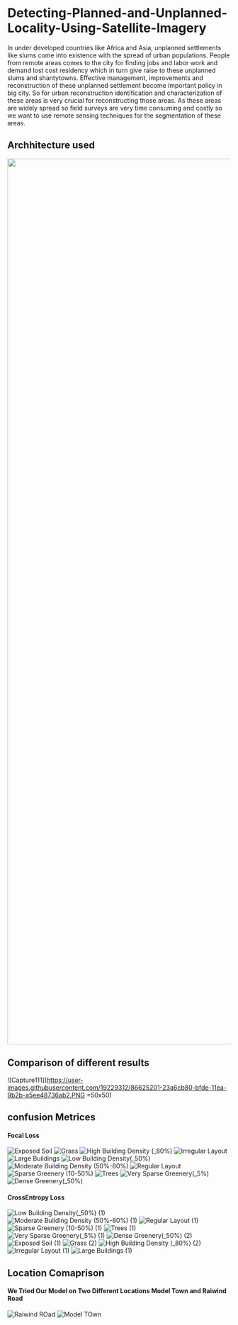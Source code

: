 # Detecting-Planned-and-Unplanned-Locality-Using-Satellite-Imagery
In under developed countries like Africa and Asia, unplanned settlements like slums come into existence with the spread of urban populations. People from remote areas comes to the city for finding jobs and labor work and demand lost cost residency which in turn give raise to these unplanned slums and shantytowns.
 Effective management, improvements and reconstruction of these unplanned settlement become important policy in big city. So for urban reconstruction identification and characterization of these areas is very crucial for reconstructing those areas. As these areas are widely spread so field surveys are very time consuming and costly so we want to use remote sensing techniques for the segmentation of these areas. 

## Archhitecture used

<img src="https://user-images.githubusercontent.com/19229312/87012767-1ad31700-c1e3-11ea-8825-3277b44bb54a.png" width="2000" />

## Comparison of different results

![Capture111](https://user-images.githubusercontent.com/19229312/86625201-23a6cb80-bfde-11ea-9b2b-a5ee48736ab2.PNG =50x50)

## confusion Metrices 

#### Focal Loss
![Exposed Soil](https://user-images.githubusercontent.com/19229312/86625428-7e402780-bfde-11ea-89bc-bd84ff0ffd09.png)
![Grass](https://user-images.githubusercontent.com/19229312/86625431-8009eb00-bfde-11ea-9a20-c309105e807a.png)
![High Building Density (_80%)](https://user-images.githubusercontent.com/19229312/86625434-80a28180-bfde-11ea-9108-8bd3b5665bb0.png)
![Irregular Layout](https://user-images.githubusercontent.com/19229312/86625438-80a28180-bfde-11ea-99e5-e8ae6916e2d6.png)
![Large Buildings](https://user-images.githubusercontent.com/19229312/86625440-813b1800-bfde-11ea-9d0d-b6e777878d9f.png)
![Low Building Density(_50%)](https://user-images.githubusercontent.com/19229312/86625442-81d3ae80-bfde-11ea-94cf-66a73f2cf7da.png)
![Moderate Building Density (50%-80%)](https://user-images.githubusercontent.com/19229312/86625446-826c4500-bfde-11ea-8e4d-eb340ccdcff1.png)
![Regular Layout](https://user-images.githubusercontent.com/19229312/86625448-8304db80-bfde-11ea-97c2-deeff5563cb6.png)
![Sparse Greenery (10-50%)](https://user-images.githubusercontent.com/19229312/86625453-839d7200-bfde-11ea-80b0-2f13d81f21d8.png)
![Trees](https://user-images.githubusercontent.com/19229312/86625455-84360880-bfde-11ea-878a-c4d91aef11c6.png)
![Very Sparse Greenery(_5%)](https://user-images.githubusercontent.com/19229312/86625456-84ce9f00-bfde-11ea-8241-8aaa980e53bf.png)
![Dense Greenery(_50%)](https://user-images.githubusercontent.com/19229312/86625459-85673580-bfde-11ea-8f39-cc2e59e42a58.png)

#### CrossEntropy Loss
![Low Building Density(_50%) (1)](https://user-images.githubusercontent.com/19229312/86625533-a4fe5e00-bfde-11ea-9483-87f095b41c1a.png)
![Moderate Building Density (50%-80%) (1)](https://user-images.githubusercontent.com/19229312/86625535-a62f8b00-bfde-11ea-8d20-ea76c9a8a313.png)
![Regular Layout (1)](https://user-images.githubusercontent.com/19229312/86625538-a6c82180-bfde-11ea-8441-34b311a58182.png)
![Sparse Greenery (10-50%) (1)](https://user-images.githubusercontent.com/19229312/86625539-a760b800-bfde-11ea-89de-4524d3fc801d.png)
![Trees (1)](https://user-images.githubusercontent.com/19229312/86625540-a760b800-bfde-11ea-9630-60546a00ccc3.png)
![Very Sparse Greenery(_5%) (1)](https://user-images.githubusercontent.com/19229312/86625542-a7f94e80-bfde-11ea-8032-10a3bc640d89.png)
![Dense Greenery(_50%) (2)](https://user-images.githubusercontent.com/19229312/86625543-a891e500-bfde-11ea-950a-23b81bd33eb5.png)
![Exposed Soil (1)](https://user-images.githubusercontent.com/19229312/86625544-a92a7b80-bfde-11ea-9744-5bc9d514271b.png)
![Grass (2)](https://user-images.githubusercontent.com/19229312/86625545-a9c31200-bfde-11ea-8999-80ee4e99c260.png)
![High Building Density (_80%) (2)](https://user-images.githubusercontent.com/19229312/86625548-aa5ba880-bfde-11ea-8916-9e56bdb79803.png)
![Irregular Layout (1)](https://user-images.githubusercontent.com/19229312/86625551-aaf43f00-bfde-11ea-8140-b28bcf4754ed.png)
![Large Buildings (1)](https://user-images.githubusercontent.com/19229312/86625552-ab8cd580-bfde-11ea-96da-92349dbe703a.png)


## Location Comaprison
#### We Tried Our Model on Two Different Locations Model Town and Raiwind Road
![Raiwind ROad](https://user-images.githubusercontent.com/19229312/86626046-8fd5ff00-bfdf-11ea-8b6f-50e9dc7cf826.PNG)
![Model TOwn](https://user-images.githubusercontent.com/19229312/86626052-919fc280-bfdf-11ea-8b0b-7375c96ef241.PNG)


